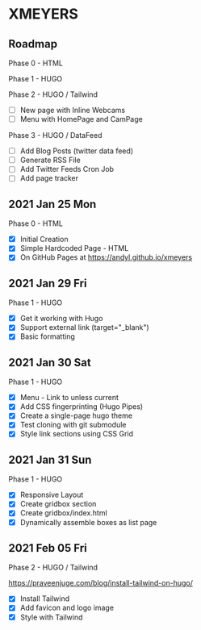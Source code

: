# XMEYERS

## Roadmap

Phase 0 - HTML

Phase 1 - HUGO

Phase 2 - HUGO / Tailwind 
- [ ] New page with Inline Webcams
- [ ] Menu with HomePage and CamPage

Phase 3 - HUGO / DataFeed
- [ ] Add Blog Posts (twitter data feed)
- [ ] Generate RSS File
- [ ] Add Twitter Feeds Cron Job
- [ ] Add page tracker 

## 2021 Jan 25 Mon

Phase 0 - HTML

- [x] Initial Creation
- [x] Simple Hardcoded Page - HTML
- [x] On GitHub Pages at https://andyl.github.io/xmeyers

## 2021 Jan 29 Fri

Phase 1 - HUGO 

- [x] Get it working with Hugo
- [x] Support external link (target="\_blank")
- [x] Basic formatting

## 2021 Jan 30 Sat

Phase 1 - HUGO 

- [x] Menu - Link to unless current
- [x] Add CSS fingerprinting (Hugo Pipes)
- [x] Create a single-page hugo theme
- [x] Test cloning with git submodule
- [x] Style link sections using CSS Grid

## 2021 Jan 31 Sun

Phase 1 - HUGO 

- [x] Responsive Layout
- [x] Create gridbox section
- [x] Create gridbox/index.html
- [x] Dynamically assemble boxes as list page

## 2021 Feb 05 Fri

Phase 2 - HUGO / Tailwind

https://praveenjuge.com/blog/install-tailwind-on-hugo/

- [x] Install Tailwind 
- [x] Add favicon and logo image
- [x] Style with Tailwind
